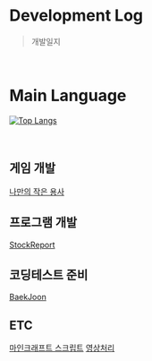 # Development Log
> 개발일지

<br>

# Main Language
[![Top Langs](https://github-readme-stats.vercel.app/api/top-langs/?username=yohan050605)](https://github.com/anuraghazra/github-readme-stats)

<br>

## 게임 개발
[나만의 작은 용사](https://github.com/hhcczz/Idle-Game)

## 프로그램 개발
[StockReport](https://github.com/hhcczz/StockReport)

## 코딩테스트 준비
[BaekJoon](https://github.com/hhcczz/BaekJoon)

## ETC
[마인크래프트 스크립트](https://github.com/hhcczz/MinecraftSkript)
[영상처리](https://github.com/hhcczz/IP2024)

